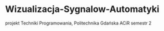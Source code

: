 # Wizualizacja-Sygnalow-Automatyki
projekt Techniki Programowania, Politechnika Gdańska ACiR semestr 2
